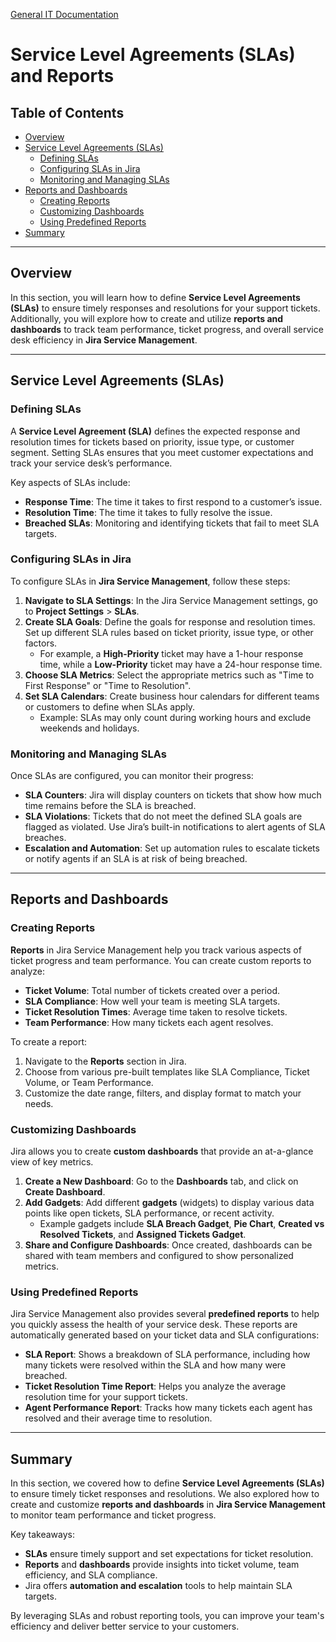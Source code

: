 [General IT Documentation](/README.md) 
# Service Level Agreements (SLAs) and Reports

## Table of Contents
- [Overview](#overview)
- [Service Level Agreements (SLAs)](#service-level-agreements-slas)
  - [Defining SLAs](#defining-slas)
  - [Configuring SLAs in Jira](#configuring-slas-in-jira)
  - [Monitoring and Managing SLAs](#monitoring-and-managing-slas)
- [Reports and Dashboards](#reports-and-dashboards)
  - [Creating Reports](#creating-reports)
  - [Customizing Dashboards](#customizing-dashboards)
  - [Using Predefined Reports](#using-predefined-reports)
- [Summary](#summary)

---

## Overview

In this section, you will learn how to define **Service Level Agreements (SLAs)** to ensure timely responses and resolutions for your support tickets. Additionally, you will explore how to create and utilize **reports and dashboards** to track team performance, ticket progress, and overall service desk efficiency in **Jira Service Management**.

---

## Service Level Agreements (SLAs)

### Defining SLAs

A **Service Level Agreement (SLA)** defines the expected response and resolution times for tickets based on priority, issue type, or customer segment. Setting SLAs ensures that you meet customer expectations and track your service desk’s performance.

Key aspects of SLAs include:
- **Response Time**: The time it takes to first respond to a customer’s issue.
- **Resolution Time**: The time it takes to fully resolve the issue.
- **Breached SLAs**: Monitoring and identifying tickets that fail to meet SLA targets.

### Configuring SLAs in Jira

To configure SLAs in **Jira Service Management**, follow these steps:

1. **Navigate to SLA Settings**: In the Jira Service Management settings, go to **Project Settings** > **SLAs**.
2. **Create SLA Goals**: Define the goals for response and resolution times. Set up different SLA rules based on ticket priority, issue type, or other factors. 
   - For example, a **High-Priority** ticket may have a 1-hour response time, while a **Low-Priority** ticket may have a 24-hour response time.
3. **Choose SLA Metrics**: Select the appropriate metrics such as "Time to First Response" or "Time to Resolution".
4. **Set SLA Calendars**: Create business hour calendars for different teams or customers to define when SLAs apply.
   - Example: SLAs may only count during working hours and exclude weekends and holidays.

### Monitoring and Managing SLAs

Once SLAs are configured, you can monitor their progress:

- **SLA Counters**: Jira will display counters on tickets that show how much time remains before the SLA is breached.
- **SLA Violations**: Tickets that do not meet the defined SLA goals are flagged as violated. Use Jira’s built-in notifications to alert agents of SLA breaches.
- **Escalation and Automation**: Set up automation rules to escalate tickets or notify agents if an SLA is at risk of being breached.

---

## Reports and Dashboards

### Creating Reports

**Reports** in Jira Service Management help you track various aspects of ticket progress and team performance. You can create custom reports to analyze:

- **Ticket Volume**: Total number of tickets created over a period.
- **SLA Compliance**: How well your team is meeting SLA targets.
- **Ticket Resolution Times**: Average time taken to resolve tickets.
- **Team Performance**: How many tickets each agent resolves.

To create a report:
1. Navigate to the **Reports** section in Jira.
2. Choose from various pre-built templates like SLA Compliance, Ticket Volume, or Team Performance.
3. Customize the date range, filters, and display format to match your needs.

### Customizing Dashboards

Jira allows you to create **custom dashboards** that provide an at-a-glance view of key metrics.

1. **Create a New Dashboard**: Go to the **Dashboards** tab, and click on **Create Dashboard**.
2. **Add Gadgets**: Add different **gadgets** (widgets) to display various data points like open tickets, SLA performance, or recent activity.
   - Example gadgets include **SLA Breach Gadget**, **Pie Chart**, **Created vs Resolved Tickets**, and **Assigned Tickets Gadget**.
3. **Share and Configure Dashboards**: Once created, dashboards can be shared with team members and configured to show personalized metrics.

### Using Predefined Reports

Jira Service Management also provides several **predefined reports** to help you quickly assess the health of your service desk. These reports are automatically generated based on your ticket data and SLA configurations:

- **SLA Report**: Shows a breakdown of SLA performance, including how many tickets were resolved within the SLA and how many were breached.
- **Ticket Resolution Time Report**: Helps you analyze the average resolution time for your support tickets.
- **Agent Performance Report**: Tracks how many tickets each agent has resolved and their average time to resolution.

---

## Summary

In this section, we covered how to define **Service Level Agreements (SLAs)** to ensure timely ticket responses and resolutions. We also explored how to create and customize **reports and dashboards** in **Jira Service Management** to monitor team performance and ticket progress.

Key takeaways:
- **SLAs** ensure timely support and set expectations for ticket resolution.
- **Reports** and **dashboards** provide insights into ticket volume, team efficiency, and SLA compliance.
- Jira offers **automation and escalation** tools to help maintain SLA targets.

By leveraging SLAs and robust reporting tools, you can improve your team's efficiency and deliver better service to your customers.
